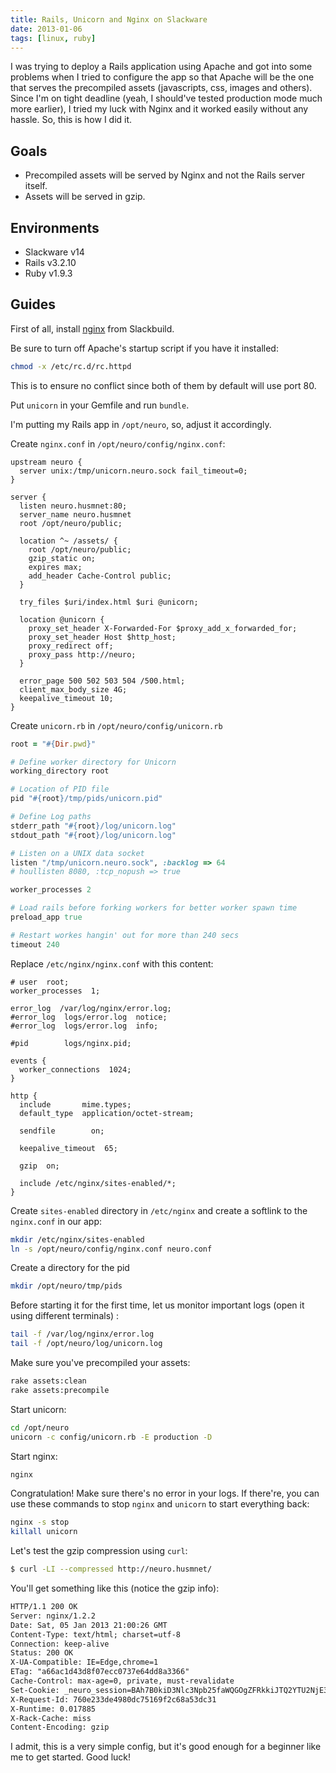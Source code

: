 ```yaml
---
title: Rails, Unicorn and Nginx on Slackware
date: 2013-01-06
tags: [linux, ruby]
---
```


I was trying to deploy a Rails application using Apache and got into some
problems when I tried to configure the app so that Apache will be the one that
serves the precompiled assets (javascripts, css, images and others). Since I'm
on tight deadline (yeah, I should've tested production mode much more earlier),
I tried my luck with Nginx and it worked easily without any hassle. So, this is
how I did it.

<!--more-->

## Goals

- Precompiled assets will be served by Nginx and not the Rails server itself.
- Assets will be served in gzip.

## Environments

- Slackware v14
- Rails v3.2.10
- Ruby v1.9.3

## Guides

First of all, install [nginx](http://slackbuilds.org/repository/14.0/network/nginx/) from Slackbuild.

Be sure to turn off Apache's startup script if you have it installed:

```bash
chmod -x /etc/rc.d/rc.httpd
```

This is to ensure no conflict since both of them by default will use port 80.

Put `unicorn` in your Gemfile and run `bundle`.

I'm putting my Rails app in `/opt/neuro`, so, adjust it accordingly.

Create `nginx.conf` in  `/opt/neuro/config/nginx.conf`:

```nginx
upstream neuro {
  server unix:/tmp/unicorn.neuro.sock fail_timeout=0;
}

server {
  listen neuro.husmnet:80;
  server_name neuro.husmnet
  root /opt/neuro/public;

  location ^~ /assets/ {
    root /opt/neuro/public;
    gzip_static on;
    expires max;
    add_header Cache-Control public;
  }

  try_files $uri/index.html $uri @unicorn;

  location @unicorn {
    proxy_set_header X-Forwarded-For $proxy_add_x_forwarded_for;
    proxy_set_header Host $http_host;
    proxy_redirect off;
    proxy_pass http://neuro;
  }

  error_page 500 502 503 504 /500.html;
  client_max_body_size 4G;
  keepalive_timeout 10;
}
```


Create `unicorn.rb` in `/opt/neuro/config/unicorn.rb`

```ruby
root = "#{Dir.pwd}"

# Define worker directory for Unicorn
working_directory root

# Location of PID file
pid "#{root}/tmp/pids/unicorn.pid"

# Define Log paths
stderr_path "#{root}/log/unicorn.log"
stdout_path "#{root}/log/unicorn.log"

# Listen on a UNIX data socket
listen "/tmp/unicorn.neuro.sock", :backlog => 64
# houllisten 8080, :tcp_nopush => true

worker_processes 2

# Load rails before forking workers for better worker spawn time
preload_app true

# Restart workes hangin' out for more than 240 secs
timeout 240
```

Replace `/etc/nginx/nginx.conf` with this content:

```nginx
# user  root;
worker_processes  1;

error_log  /var/log/nginx/error.log;
#error_log  logs/error.log  notice;
#error_log  logs/error.log  info;

#pid        logs/nginx.pid;

events {
  worker_connections  1024;
}

http {
  include       mime.types;
  default_type  application/octet-stream;

  sendfile        on;

  keepalive_timeout  65;

  gzip  on;

  include /etc/nginx/sites-enabled/*;
}
```

Create `sites-enabled` directory in `/etc/nginx` and create a softlink to the `nginx.conf` in our app:

```bash
mkdir /etc/nginx/sites-enabled
ln -s /opt/neuro/config/nginx.conf neuro.conf
```

Create a directory for the pid

```bash
mkdir /opt/neuro/tmp/pids
```

Before starting it for the first time, let us monitor important logs (open it using different
terminals) :

```bash
tail -f /var/log/nginx/error.log
tail -f /opt/neuro/log/unicorn.log
```

Make sure you've precompiled your assets:

```bash
rake assets:clean
rake assets:precompile
```

Start unicorn:

```bash
cd /opt/neuro
unicorn -c config/unicorn.rb -E production -D
```

Start nginx:

```bash
nginx
```

Congratulation! Make sure there's no error in your logs. If there're, you can use these commands to
stop `nginx` and `unicorn` to start everything back:

```bash
nginx -s stop
killall unicorn
```

Let's test the gzip compression using `curl`:

```bash
$ curl -LI --compressed http://neuro.husmnet/
```

You'll get something like this (notice the gzip info):

```txt
HTTP/1.1 200 OK
Server: nginx/1.2.2
Date: Sat, 05 Jan 2013 21:00:26 GMT
Content-Type: text/html; charset=utf-8
Connection: keep-alive
Status: 200 OK
X-UA-Compatible: IE=Edge,chrome=1
ETag: "a66ac1d43d8f07ecc0737e64dd8a3366"
Cache-Control: max-age=0, private, must-revalidate
Set-Cookie: _neuro_session=BAh7B0kiD3Nlc3Npb25faWQGOgZFRkkiJTQ2YTU2NjE3MDY0Y2RkNzk0Yzk3ODhhNDJlYmQ3ODA3BjsAVEkiEF9jc3JmX3Rva2VuBjsARkkiMVNvOXVTS2I2RXJIcTljbS9WeGRDODZyTUpVZENXL2NPVnJhTGR0V2xydGM9BjsARg%3D%3D--173e9d56a5cc434eb675b6626d90aced1cc17cd6; path=/; HttpOnly
X-Request-Id: 760e233de4980dc75169f2c68a53dc31
X-Runtime: 0.017885
X-Rack-Cache: miss
Content-Encoding: gzip
```

I admit, this is a very simple config, but it's good enough for a beginner like
me to get started. Good luck!
